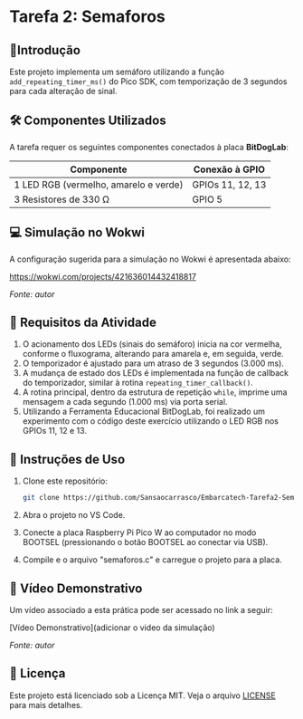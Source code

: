 # Tarefa 2: Semaforos

## 📌Introdução
Este projeto implementa um semáforo utilizando a função `add_repeating_timer_ms()` do Pico SDK, com temporização de 3 segundos para cada alteração de sinal.

## 🛠 Componentes Utilizados
A tarefa requer os seguintes componentes conectados à placa **BitDogLab**:

| Componente                  | Conexão à GPIO |
|-----------------------------|---------------|
| 1 LED RGB (vermelho, amarelo e verde)     | GPIOs 11, 12, 13 |
| 3 Resistores de 330 Ω                     | GPIO 5        |

## 💻 Simulação no Wokwi

A configuração sugerida para a simulação no Wokwi é apresentada abaixo:

https://wokwi.com/projects/421636014432418817

*Fonte: autor*

## 📌 Requisitos da Atividade

1. O acionamento dos LEDs (sinais do semáforo) inicia na cor vermelha, conforme o fluxograma, alterando para amarela e, em seguida, verde.
2. O temporizador é ajustado para um atraso de 3 segundos (3.000 ms).
3. A mudança de estado dos LEDs é implementada na função de callback do temporizador, similar à rotina `repeating_timer_callback()`.
4. A rotina principal, dentro da estrutura de repetição `while`, imprime uma mensagem a cada segundo (1.000 ms) via porta serial.
5. Utilizando a Ferramenta Educacional BitDogLab, foi realizado um experimento com o código deste exercício utilizando o LED RGB nos GPIOs 11, 12 e 13.

## 🚦 Instruções de Uso

1. Clone este repositório:
   ```sh
   git clone https://github.com/Sansaocarrasco/Embarcatech-Tarefa2-Semaforos.git
   
2. Abra o projeto no VS Code.

3. Conecte a placa Raspberry Pi Pico W ao computador no modo BOOTSEL (pressionando o botão BOOTSEL ao conectar via USB).

4. Compile e o arquivo "semaforos.c" e carregue o projeto para a placa.

## 🎥 Vídeo Demonstrativo

Um vídeo associado a esta prática pode ser acessado no link a seguir:

[Vídeo Demonstrativo](adicionar o video da simulação)

*Fonte: autor*

## 📜 Licença

Este projeto está licenciado sob a Licença MIT. Veja o arquivo [LICENSE](LICENSE) para mais detalhes.

